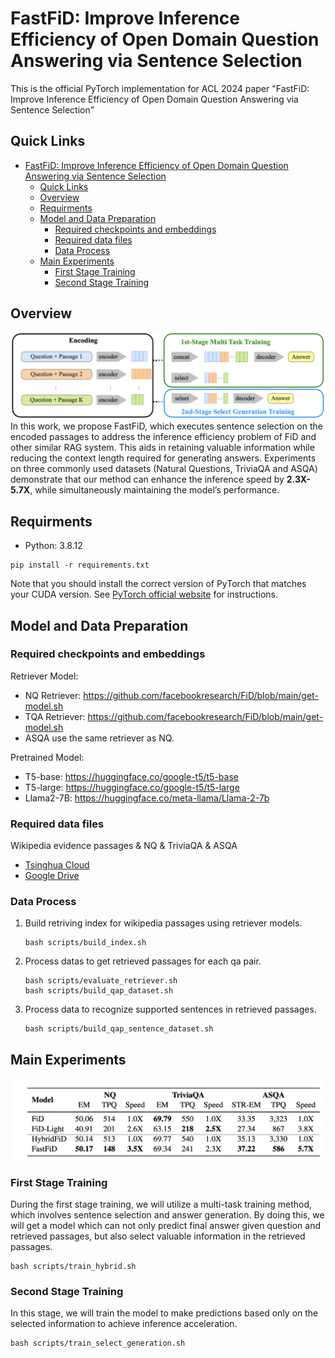 # FastFiD: Improve Inference Efficiency of Open Domain Question Answering via Sentence Selection

This is the official PyTorch implementation for ACL 2024 paper "FastFiD: Improve Inference Efficiency of Open Domain Question Answering via Sentence Selection"

## Quick Links

- [FastFiD: Improve Inference Efficiency of Open Domain Question Answering via Sentence Selection](#fastfid-improve-inference-efficiency-of-open-domain-question-answering-via-sentence-selection)
  - [Quick Links](#quick-links)
  - [Overview](#overview)
  - [Requirments](#requirments)
  - [Model and Data Preparation](#model-and-data-preparation)
    - [Required checkpoints and embeddings](#required-checkpoints-and-embeddings)
    - [Required data files](#required-data-files)
    - [Data Process](#data-process)
  - [Main Experiments](#main-experiments)
    - [First Stage Training](#first-stage-training)
    - [Second Stage Training](#second-stage-training)

## Overview
![model](./figs/model.png)
In this work, we propose FastFiD, which  executes sentence selection on the encoded passages to address the inference efficiency problem of FiD and other similar RAG system. This aids in retaining valuable information while reducing the context length required for generating answers. Experiments on three commonly used datasets (Natural Questions, TriviaQA and ASQA) demonstrate that our method can enhance the inference speed by **2.3X-5.7X**, while simultaneously maintaining the model’s performance.

## Requirments
+ Python: 3.8.12

```shell
pip install -r requirements.txt
```
Note that you should install the correct version of PyTorch that matches your CUDA version. See [PyTorch official website](https://pytorch.org/) for instructions.

## Model and Data Preparation

### Required checkpoints and embeddings

Retriever Model:
+ NQ Retriever: https://github.com/facebookresearch/FiD/blob/main/get-model.sh
+ TQA Retriever: https://github.com/facebookresearch/FiD/blob/main/get-model.sh
+ ASQA use the same retriever as NQ.

Pretrained Model:
+ T5-base: https://huggingface.co/google-t5/t5-base
+ T5-large: https://huggingface.co/google-t5/t5-large
+ Llama2-7B: https://huggingface.co/meta-llama/Llama-2-7b

### Required data files
Wikipedia evidence passages & NQ & TriviaQA & ASQA
+ [Tsinghua Cloud](https://cloud.tsinghua.edu.cn/d/8fca6ce7a4e947348600/)
+ [Google Drive](https://drive.google.com/drive/folders/1UTwbBfmJcC7lXi6PZU8tFZRPGJwuAm81?usp=drive_link)

### Data Process
1. Build retriving index for wikipedia passages using retriever models.
   ```shell
   bash scripts/build_index.sh
   ```
2. Process datas to get retrieved passages for each qa pair.
   ```shell
   bash scripts/evaluate_retriever.sh
   bash scripts/build_qap_dataset.sh
   ```
3. Process data to recognize supported sentences in retrieved passages.
   ```shell
   bash scripts/build_qap_sentence_dataset.sh
   ```

## Main Experiments
![results](./figs/results.png)
### First Stage Training
During the first stage training, we will utilize a multi-task training method, which involves sentence selection and answer generation. By doing this, we will get a model which can not only predict final answer given question and retrieved passages, but also select valuable information in the retrieved passages.

```shell
bash scripts/train_hybrid.sh
```

### Second Stage Training
In this stage, we will train the model to make predictions based only on the selected information to achieve inference acceleration.

```shell
bash scripts/train_select_generation.sh
```